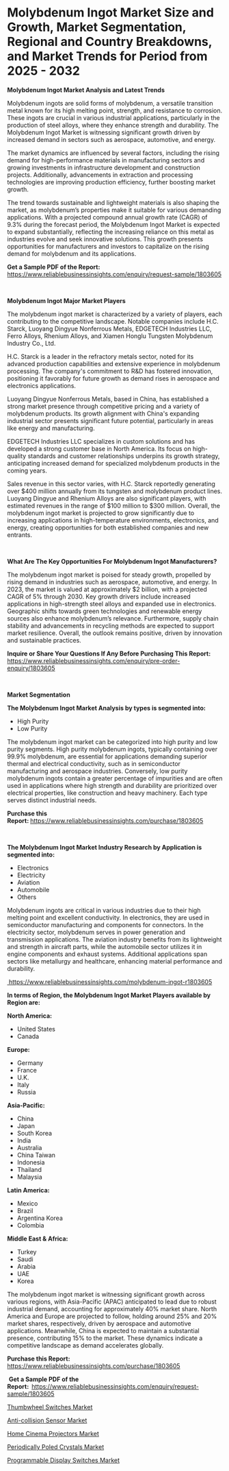<p><h1>Molybdenum Ingot Market Size and Growth, Market Segmentation, Regional and Country Breakdowns, and Market Trends for Period from 2025 -  2032</h1></p><p><strong>Molybdenum Ingot Market Analysis and Latest Trends</strong></p>
<p><p>Molybdenum ingots are solid forms of molybdenum, a versatile transition metal known for its high melting point, strength, and resistance to corrosion. These ingots are crucial in various industrial applications, particularly in the production of steel alloys, where they enhance strength and durability. The Molybdenum Ingot Market is witnessing significant growth driven by increased demand in sectors such as aerospace, automotive, and energy.</p><p>The market dynamics are influenced by several factors, including the rising demand for high-performance materials in manufacturing sectors and growing investments in infrastructure development and construction projects. Additionally, advancements in extraction and processing technologies are improving production efficiency, further boosting market growth. </p><p>The trend towards sustainable and lightweight materials is also shaping the market, as molybdenum’s properties make it suitable for various demanding applications. With a projected compound annual growth rate (CAGR) of 9.3% during the forecast period, the Molybdenum Ingot Market is expected to expand substantially, reflecting the increasing reliance on this metal as industries evolve and seek innovative solutions. This growth presents opportunities for manufacturers and investors to capitalize on the rising demand for molybdenum and its applications.</p></p>
<p><strong>Get a Sample PDF of the Report:&nbsp;</strong> <a href="https://www.reliablebusinessinsights.com/enquiry/request-sample/1803605?utm_campaign=1847&utm_medium=2&utm_source=Github&utm_content=ia&utm_term=11022025&utm_id=molybdenum-ingot">https://www.reliablebusinessinsights.com/enquiry/request-sample/1803605</a></p>
<p>&nbsp;</p>
<p><strong>Molybdenum Ingot Major Market Players</strong></p>
<p><p>The molybdenum ingot market is characterized by a variety of players, each contributing to the competitive landscape. Notable companies include H.C. Starck, Luoyang Dingyue Nonferrous Metals, EDGETECH Industries LLC, Ferro Alloys, Rhenium Alloys, and Xiamen Honglu Tungsten Molybdenum Industry Co., Ltd.</p><p>H.C. Starck is a leader in the refractory metals sector, noted for its advanced production capabilities and extensive experience in molybdenum processing. The company's commitment to R&D has fostered innovation, positioning it favorably for future growth as demand rises in aerospace and electronics applications.</p><p>Luoyang Dingyue Nonferrous Metals, based in China, has established a strong market presence through competitive pricing and a variety of molybdenum products. Its growth alignment with China's expanding industrial sector presents significant future potential, particularly in areas like energy and manufacturing.</p><p>EDGETECH Industries LLC specializes in custom solutions and has developed a strong customer base in North America. Its focus on high-quality standards and customer relationships underpins its growth strategy, anticipating increased demand for specialized molybdenum products in the coming years.</p><p>Sales revenue in this sector varies, with H.C. Starck reportedly generating over $400 million annually from its tungsten and molybdenum product lines. Luoyang Dingyue and Rhenium Alloys are also significant players, with estimated revenues in the range of $100 million to $300 million. Overall, the molybdenum ingot market is projected to grow significantly due to increasing applications in high-temperature environments, electronics, and energy, creating opportunities for both established companies and new entrants.</p></p>
<p>&nbsp;</p>
<p><strong>What Are The Key Opportunities For Molybdenum Ingot Manufacturers?</strong></p>
<p><p>The molybdenum ingot market is poised for steady growth, propelled by rising demand in industries such as aerospace, automotive, and energy. In 2023, the market is valued at approximately $2 billion, with a projected CAGR of 5% through 2030. Key growth drivers include increased applications in high-strength steel alloys and expanded use in electronics. Geographic shifts towards green technologies and renewable energy sources also enhance molybdenum’s relevance. Furthermore, supply chain stability and advancements in recycling methods are expected to support market resilience. Overall, the outlook remains positive, driven by innovation and sustainable practices.</p></p>
<p><strong>Inquire or Share Your Questions If Any Before Purchasing This Report:</strong> <a href="https://www.reliablebusinessinsights.com/enquiry/pre-order-enquiry/1803605?utm_campaign=1847&utm_medium=2&utm_source=Github&utm_content=ia&utm_term=11022025&utm_id=molybdenum-ingot">https://www.reliablebusinessinsights.com/enquiry/pre-order-enquiry/1803605</a></p>
<p>&nbsp;</p>
<p><strong>Market Segmentation</strong></p>
<p><strong>The Molybdenum Ingot Market Analysis by types is segmented into:</strong></p>
<p><ul><li>High Purity</li><li>Low Purity</li></ul></p>
<p><p>The molybdenum ingot market can be categorized into high purity and low purity segments. High purity molybdenum ingots, typically containing over 99.9% molybdenum, are essential for applications demanding superior thermal and electrical conductivity, such as in semiconductor manufacturing and aerospace industries. Conversely, low purity molybdenum ingots contain a greater percentage of impurities and are often used in applications where high strength and durability are prioritized over electrical properties, like construction and heavy machinery. Each type serves distinct industrial needs.</p></p>
<p><strong>Purchase this Report:&nbsp;</strong><a href="https://www.reliablebusinessinsights.com/purchase/1803605?utm_campaign=1847&utm_medium=2&utm_source=Github&utm_content=ia&utm_term=11022025&utm_id=molybdenum-ingot">https://www.reliablebusinessinsights.com/purchase/1803605</a></p>
<p>&nbsp;</p>
<p><strong>The Molybdenum Ingot Market Industry Research by Application is segmented into:</strong></p>
<p><ul><li>Electronics</li><li>Electricity</li><li>Aviation</li><li>Automobile</li><li>Others</li></ul></p>
<p><p>Molybdenum ingots are critical in various industries due to their high melting point and excellent conductivity. In electronics, they are used in semiconductor manufacturing and components for connectors. In the electricity sector, molybdenum serves in power generation and transmission applications. The aviation industry benefits from its lightweight and strength in aircraft parts, while the automobile sector utilizes it in engine components and exhaust systems. Additional applications span sectors like metallurgy and healthcare, enhancing material performance and durability.</p></p>
<p><a href="https://www.reliablebusinessinsights.com/molybdenum-ingot-r1803605?utm_campaign=1847&utm_medium=2&utm_source=Github&utm_content=ia&utm_term=11022025&utm_id=molybdenum-ingot">&nbsp;https://www.reliablebusinessinsights.com/molybdenum-ingot-r1803605</a></p>
<p><strong>In terms of Region, the Molybdenum Ingot Market Players available by Region are:</strong></p>
<p>
    <p> <strong> North America: </strong>
        <ul>
            <li>United States</li>
            <li>Canada</li>
        </ul>
        </p> 
    <p> <strong> Europe: </strong>
        <ul>
            <li>Germany</li>
            <li>France</li>
            <li>U.K.</li>
            <li>Italy</li>
            <li>Russia</li>
        </ul>
        </p> 
    <p> <strong> Asia-Pacific: </strong>
        <ul>
            <li>China</li>
            <li>Japan</li>
            <li>South Korea</li>
            <li>India</li>
            <li>Australia</li>
            <li>China Taiwan</li>
            <li>Indonesia</li>
            <li>Thailand</li>
            <li>Malaysia</li>
        </ul>
        </p> 
    <p> <strong> Latin America: </strong>
        <ul>
            <li>Mexico</li>
            <li>Brazil</li>
            <li>Argentina Korea</li>
            <li>Colombia</li>
        </ul>
        </p> 
    <p> <strong> Middle East & Africa: </strong>
        <ul>
            <li>Turkey</li>
            <li>Saudi</li>
            <li>Arabia</li>
            <li>UAE</li>
            <li>Korea</li>
        </ul>
    </p>
    </p>
<p><p>The molybdenum ingot market is witnessing significant growth across various regions, with Asia-Pacific (APAC) anticipated to lead due to robust industrial demand, accounting for approximately 40% market share. North America and Europe are projected to follow, holding around 25% and 20% market shares, respectively, driven by aerospace and automotive applications. Meanwhile, China is expected to maintain a substantial presence, contributing 15% to the market. These dynamics indicate a competitive landscape as demand accelerates globally.</p></p>
<p><strong>Purchase this Report: </strong><a href="https://www.reliablebusinessinsights.com/purchase/1803605?utm_campaign=1847&utm_medium=2&utm_source=Github&utm_content=ia&utm_term=11022025&utm_id=molybdenum-ingot">https://www.reliablebusinessinsights.com/purchase/1803605</a></p>
<p>&nbsp;<strong>Get a Sample PDF of the Report:&nbsp;&nbsp;</strong><a href="https://www.reliablebusinessinsights.com/enquiry/request-sample/1803605?utm_campaign=1847&utm_medium=2&utm_source=Github&utm_content=ia&utm_term=11022025&utm_id=molybdenum-ingot">https://www.reliablebusinessinsights.com/enquiry/request-sample/1803605</a></p>
<p><strong></strong></p>
<p><p><a href="https://github.com/donkalucine10/Market-Research-Report-List-1/blob/main/thumbwheel-switches-market.md?utm_campaign=1847&utm_medium=2&utm_source=Github&utm_content=ia&utm_term=11022025&utm_id=molybdenum-ingot">Thumbwheel Switches Market</a></p><p><a href="https://github.com/piiramessa/Market-Research-Report-List-1/blob/main/anti-collision-sensor-market.md?utm_campaign=1847&utm_medium=2&utm_source=Github&utm_content=ia&utm_term=11022025&utm_id=molybdenum-ingot">Anti-collision Sensor Market</a></p><p><a href="https://github.com/butiyadubot/Market-Research-Report-List-1/blob/main/home-cinema-projectors-market.md?utm_campaign=1847&utm_medium=2&utm_source=Github&utm_content=ia&utm_term=11022025&utm_id=molybdenum-ingot">Home Cinema Projectors Market</a></p><p><a href="https://github.com/gnarrbroyon44/Market-Research-Report-List-1/blob/main/periodically-poled-crystals-market.md?utm_campaign=1847&utm_medium=2&utm_source=Github&utm_content=ia&utm_term=11022025&utm_id=molybdenum-ingot">Periodically Poled Crystals Market</a></p><p><a href="https://github.com/feeqahrndz/Market-Research-Report-List-1/blob/main/programmable-display-switches-market.md?utm_campaign=1847&utm_medium=2&utm_source=Github&utm_content=ia&utm_term=11022025&utm_id=molybdenum-ingot">Programmable Display Switches Market</a></p></p>